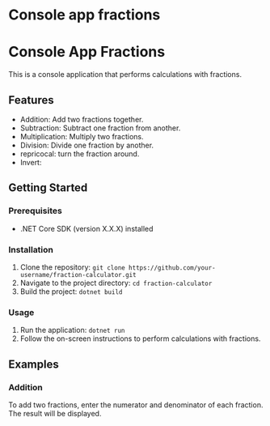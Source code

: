 # Console app fractions

# Console App Fractions

This is a console application that performs calculations with fractions.

## Features

- Addition: Add two fractions together.
- Subtraction: Subtract one fraction from another.
- Multiplication: Multiply two fractions.
- Division: Divide one fraction by another.
- repricocal: turn the fraction around.
- Invert: 

## Getting Started

### Prerequisites

- .NET Core SDK (version X.X.X) installed

### Installation

1. Clone the repository: `git clone https://github.com/your-username/fraction-calculator.git`
2. Navigate to the project directory: `cd fraction-calculator`
3. Build the project: `dotnet build`

### Usage

1. Run the application: `dotnet run`
2. Follow the on-screen instructions to perform calculations with fractions.

## Examples

### Addition

To add two fractions, enter the numerator and denominator of each fraction. The result will be displayed.



